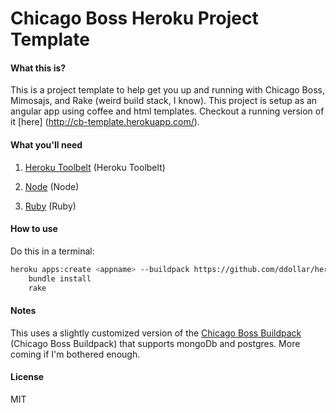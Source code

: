 Chicago Boss Heroku Project Template
====================================

#### What this is? ####

  This is a project template to help get you up and running with Chicago Boss, Mimosajs, and Rake (weird build stack, I know).
  This project is setup as an angular app using coffee and html templates. 
  Checkout a running version of it [here] (http://cb-template.herokuapp.com/).

#### What you'll need ####

1. [Heroku Toolbelt] (Heroku Toolbelt)

2. [Node] (Node)

3. [Ruby] (Ruby)

#### How to use ####

Do this in a terminal:
``` sh
heroku apps:create <appname> --buildpack https://github.com/ddollar/heroku-buildpack-multi.git
    bundle install
    rake 
```

#### Notes ####

  This uses a slightly customized version of the [Chicago Boss Buildpack] (Chicago Boss Buildpack) that supports mongoDb and postgres. 
  More coming if I'm bothered enough.


#### License ####

MIT 

[Chicago Boss Buildpack]:[https://github.com/adamveld12/heroku-buildpack-chicagoboss]
[Heroku Toolbelt]:[https://toolbelt.heroku.com/]
[Node]:[http://nodejs.org/]
[Ruby]:[https://www.ruby-lang.org/en/]
